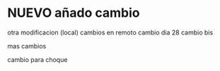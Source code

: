 # NUEVO   añado cambio
otra modificacion (local)
cambios en remoto 
cambio dia 28
cambio bis

mas cambios

cambio para choque